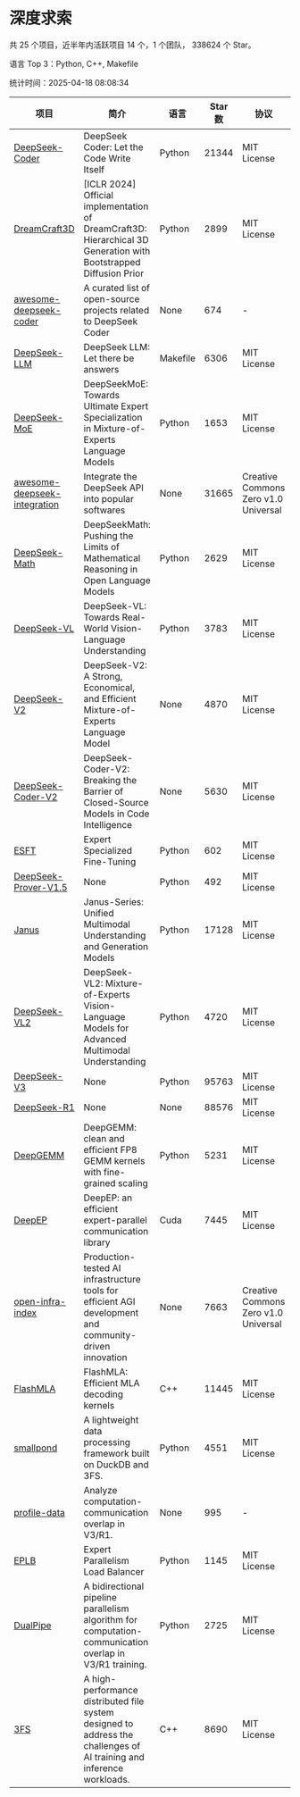 # 深度求索

共 25 个项目，近半年内活跃项目 14 个，1 个团队， 338624 个 Star。

语言 Top 3：Python, C++, Makefile

统计时间：2025-04-18 08:08:34

| 项目 | 简介 | 语言 | Star 数 | 协议 | 创建时间 | 最后更新时间 | 最后提交时间 |
| --- | --- | --- | --- | --- | --- | --- | --- |
| [DeepSeek-Coder](https://github.com/deepseek-ai/DeepSeek-Coder) | DeepSeek Coder: Let the Code Write Itself | Python | 21344 | MIT License | 2023-10-20 | 2025-04-18 | 2024-05-21 |
| [DreamCraft3D](https://github.com/deepseek-ai/DreamCraft3D) | [ICLR 2024] Official implementation of DreamCraft3D: Hierarchical 3D Generation with Bootstrapped Diffusion Prior | Python | 2899 | MIT License | 2023-10-23 | 2025-04-17 | 2024-08-21 |
| [awesome-deepseek-coder](https://github.com/deepseek-ai/awesome-deepseek-coder) | A curated list of open-source projects related to DeepSeek Coder | None | 674 | - | 2023-11-06 | 2025-04-18 | 2024-04-03 |
| [DeepSeek-LLM](https://github.com/deepseek-ai/DeepSeek-LLM) | DeepSeek LLM: Let there be answers | Makefile | 6306 | MIT License | 2023-11-29 | 2025-04-18 | 2024-02-04 |
| [DeepSeek-MoE](https://github.com/deepseek-ai/DeepSeek-MoE) | DeepSeekMoE: Towards Ultimate Expert Specialization in Mixture-of-Experts Language Models | Python | 1653 | MIT License | 2024-01-02 | 2025-04-18 | 2024-01-16 |
| [awesome-deepseek-integration](https://github.com/deepseek-ai/awesome-deepseek-integration) | Integrate the DeepSeek API into popular softwares | None | 31665 | Creative Commons Zero v1.0 Universal | 2024-01-11 | 2025-04-18 | 2025-04-10 |
| [DeepSeek-Math](https://github.com/deepseek-ai/DeepSeek-Math) | DeepSeekMath: Pushing the Limits of Mathematical Reasoning in Open Language Models | Python | 2629 | MIT License | 2024-02-05 | 2025-04-18 | 2024-04-15 |
| [DeepSeek-VL](https://github.com/deepseek-ai/DeepSeek-VL) | DeepSeek-VL: Towards Real-World Vision-Language Understanding | Python | 3783 | MIT License | 2024-03-07 | 2025-04-18 | 2024-04-24 |
| [DeepSeek-V2](https://github.com/deepseek-ai/DeepSeek-V2) | DeepSeek-V2: A Strong, Economical, and Efficient Mixture-of-Experts Language Model | None | 4870 | MIT License | 2024-04-22 | 2025-04-18 | 2024-09-25 |
| [DeepSeek-Coder-V2](https://github.com/deepseek-ai/DeepSeek-Coder-V2) | DeepSeek-Coder-V2: Breaking the Barrier of Closed-Source Models in Code Intelligence | None | 5630 | MIT License | 2024-06-14 | 2025-04-18 | 2024-09-24 |
| [ESFT](https://github.com/deepseek-ai/ESFT) | Expert Specialized Fine-Tuning | Python | 602 | MIT License | 2024-07-04 | 2025-04-17 | 2024-09-22 |
| [DeepSeek-Prover-V1.5](https://github.com/deepseek-ai/DeepSeek-Prover-V1.5) | None | Python | 492 | MIT License | 2024-08-15 | 2025-04-16 | 2024-08-16 |
| [Janus](https://github.com/deepseek-ai/Janus) | Janus-Series: Unified Multimodal Understanding and Generation Models | Python | 17128 | MIT License | 2024-10-18 | 2025-04-18 | 2025-02-01 |
| [DeepSeek-VL2](https://github.com/deepseek-ai/DeepSeek-VL2) | DeepSeek-VL2: Mixture-of-Experts Vision-Language Models for Advanced Multimodal Understanding | Python | 4720 | MIT License | 2024-12-13 | 2025-04-18 | 2025-02-26 |
| [DeepSeek-V3](https://github.com/deepseek-ai/DeepSeek-V3) | None | Python | 95763 | MIT License | 2024-12-26 | 2025-04-18 | 2025-04-09 |
| [DeepSeek-R1](https://github.com/deepseek-ai/DeepSeek-R1) | None | None | 88576 | MIT License | 2025-01-20 | 2025-04-18 | 2025-04-09 |
| [DeepGEMM](https://github.com/deepseek-ai/DeepGEMM) | DeepGEMM: clean and efficient FP8 GEMM kernels with fine-grained scaling | Python | 5231 | MIT License | 2025-02-13 | 2025-04-18 | 2025-04-18 |
| [DeepEP](https://github.com/deepseek-ai/DeepEP) | DeepEP: an efficient expert-parallel communication library | Cuda | 7445 | MIT License | 2025-02-17 | 2025-04-18 | 2025-04-16 |
| [open-infra-index](https://github.com/deepseek-ai/open-infra-index) | Production-tested AI infrastructure tools for efficient AGI development and community-driven innovation | None | 7663 | Creative Commons Zero v1.0 Universal | 2025-02-21 | 2025-04-18 | 2025-04-14 |
| [FlashMLA](https://github.com/deepseek-ai/FlashMLA) | FlashMLA: Efficient MLA decoding kernels | C++ | 11445 | MIT License | 2025-02-21 | 2025-04-18 | 2025-03-01 |
| [smallpond](https://github.com/deepseek-ai/smallpond) | A lightweight data processing framework built on DuckDB and 3FS. | Python | 4551 | MIT License | 2025-02-24 | 2025-04-18 | 2025-03-05 |
| [profile-data](https://github.com/deepseek-ai/profile-data) | Analyze computation-communication overlap in V3/R1. | None | 995 | - | 2025-02-26 | 2025-04-17 | 2025-03-21 |
| [EPLB](https://github.com/deepseek-ai/EPLB) | Expert Parallelism Load Balancer | Python | 1145 | MIT License | 2025-02-26 | 2025-04-18 | 2025-03-24 |
| [DualPipe](https://github.com/deepseek-ai/DualPipe) | A bidirectional pipeline parallelism algorithm for computation-communication overlap in V3/R1 training. | Python | 2725 | MIT License | 2025-02-26 | 2025-04-17 | 2025-03-10 |
| [3FS](https://github.com/deepseek-ai/3FS) |  A high-performance distributed file system designed to address the challenges of AI training and inference workloads.  | C++ | 8690 | MIT License | 2025-02-27 | 2025-04-18 | 2025-04-04 |
